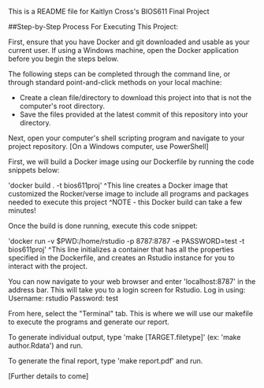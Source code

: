 This is a README file for Kaitlyn Cross's BIOS611 Final Project

##Step-by-Step Process For Executing This Project:

First, ensure that you have Docker and git downloaded and usable as your current user. If using a Windows machine, open the Docker application before you begin the steps below.

The following steps can be completed through the command line, or through standard point-and-click methods on your local machine:
- Create a clean file/directory to download this project into that is not the computer's root directory.
- Save the files provided at the latest commit of this repository into your directory.

Next, open your computer's shell scripting program and navigate to your project repository. [On a Windows computer, use PowerShell]

First, we will build a Docker image using our Dockerfile by running the code snippets below:

'docker build . -t bios611proj'
^This line creates a Docker image that customized the Rocker/verse image to include all programs and packages needed to execute this project
^NOTE - this Docker build can take a few minutes! 

Once the build is done running, execute this code snippet:

'docker run -v $PWD:/home/rstudio -p 8787:8787 -e PASSWORD=test -t bios611proj'
^This line initializes a container that has all the properties specified in the Dockerfile, and creates an Rstudio instance for you to interact with the project.

You can now navigate to your web browser and enter 'localhost:8787' in the address bar. This will take you to a login screen for Rstudio. Log in using:
	Username: rstudio
	Password: test

From here, select the "Terminal" tab. This is where we will use our makefile to execute the programs and generate our report.

To generate individual output, type 'make [TARGET.filetype]' (ex: 'make author.Rdata') and run.

To generate the final report, type 'make report.pdf' and run.

[Further details to come]